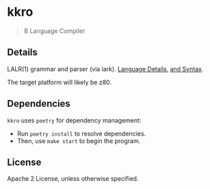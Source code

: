# kkro

> B Language Compiler

## Details

LALR(1) grammar and parser (via lark). [Language Details](https://www.bell-labs.com/usr/dmr/www/btut.pdf), [and Syntax](https://www.bell-labs.com/usr/dmr/www/kbman.html).

The target platform will likely be z80.

## Dependencies

`kkro` uses `poetry` for dependency management:

* Run `poetry install` to resolve dependencies.
* Then, use `make start` to begin the program.

## License

Apache 2 License, unless otherwise specified.